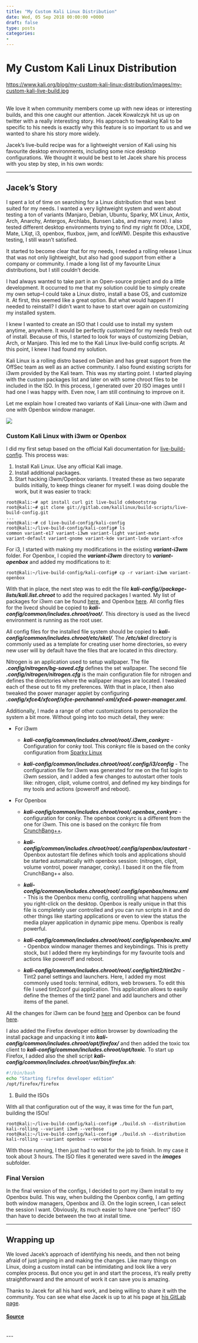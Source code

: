 ```yaml
---
title: "My Custom Kali Linux Distribution"
date: Wed, 05 Sep 2018 00:00:00 +0000
draft: false
type: posts
categories: 
- 
---
```

# My Custom Kali Linux Distribution
https://www.kali.org/blog/my-custom-kali-linux-distribution/images/my-custom-kali-live-build.jpg
<br/>

<br/>
We love it when community members come up with new ideas or interesting builds, and this one caught our attention. Jacek Kowalczyk hit us up on twitter with a really interesting story. His approach to tweaking Kali to be specific to his needs is exactly why this feature is so important to us and we wanted to share his story more widely.

Jacek’s live-build recipe was for a lightweight version of Kali using his favourite desktop environments, including some nice desktop configurations. We thought it would be best to let Jacek share his process with you step by step, in his own words:

* * *

Jacek’s Story
-------------

I spent a lot of time on searching for a Linux distribution that was best suited for my needs. I wanted a very lightweight system and went about testing a ton of variants (Manjaro, Debian, Ubuntu, Sparky, MX Linux, Antix, Arch, Anarchy, Antergos, Archlabs, Bunsen Labs, and many more). I also tested different desktop environments trying to find my right fit (Xfce, LXDE, Mate, LXqt, i3, openbox, fluxbox, jwm, and IceWM). Despite this exhaustive testing, I still wasn’t satisfied.

It started to become clear that for my needs, I needed a rolling release Linux that was not only lightweight, but also had good support from either a company or community. I made a long list of my favourite Linux distributions, but I still couldn’t decide.

I had always wanted to take part in an Open-source project and do a little development. It occurred to me that my solution could be to simply create my own setup–I could take a Linux distro, install a base OS, and customize it. At first, this seemed like a great option. But what would happen if I needed to reinstall? I didn’t want to have to start over again on customizing my installed system.

I knew I wanted to create an ISO that I could use to install my system anytime, anywhere. It would be perfectly customized for my needs fresh out of install. Because of this, I started to look for ways of customizing Debian, Arch, or Manjaro. This led me to the Kali Linux live-build config scripts. At this point, I knew I had found my solution.

Kali Linux is a rolling distro based on Debian and has great support from the OffSec team as well as an active community. I also found existing scripts for i3wm provided by the Kali team. This was my starting point. I started playing with the custom packages list and later on with some chroot files to be included in the ISO. In this process, I generated over 20 ISO images until I had one I was happy with. Even now, I am still continuing to improve on it.

Let me explain how I created two variants of Kali Linux–one with i3wm and one with Openbox window manager.

[![](https://www.kali.org/blog/my-custom-kali-linux-distribution/images/screenshots_2018-09-04-170842_scrot.png)](https://www.kali.org/blog/my-custom-kali-linux-distribution/images/screenshots_2018-09-04-170842_scrot.png)

### Custom Kali Linux with i3wm or Openbox

I did my first setup based on the official Kali documentation for [live-build-config](https://www.kali.org/docs/development/live-build-a-custom-kali-iso/). This process was:

1.  Install Kali Linux. Use any official Kali image.
2.  Install additional packages.
3.  Start hacking i3wm/Openbox variants. I treated these as two separate builds initially, to keep things cleaner for myself. I was doing double the work, but it was easier to track:

```console
root@kali:~# apt install curl git live-build cdebootstrap
root@kali:~# git clone git://gitlab.com/kalilinux/build-scripts/live-build-config.git
...
root@kali:~# cd live-build-config/kali-config
root@kali:~/live-build-config/kali-config# ls
common variant-e17 variant-i3wm variant-light variant-mate
variant-default variant-gnome variant-kde variant-lxde variant-xfce
```

For i3, I started with making my modifications in the existing **_variant-i3wm_** folder. For Openbox, I copied the **_variant-i3wm_** directory to **_variant-openbox_** and added my modifications to it:

```console
root@kali:~/live-build-config/kali-config# cp -r variant-i3wm variant-openbox
```

With that in place, the next step was to edit the file **_kali-config//package-lists/kali.list.chroot_** to add the required packages I wanted. My list of packages for i3wm can be found [here](https://gitlab.com/jacekkowalczyk82/my-debian/variant-i3wm/package-lists/kali.list.chroot), and Openbox [here](https://gitlab.com/jacekkowalczyk82/my-debian/package-lists/kali.list.chroot). All config files for the livecd should be copied to **_kali-config/common/includes.chroot/root/_**. This directory is used as the livecd environment is running as the root user.

All config files for the installed file system should be copied to **_kali-config/common/includes.chroot/etc/skel/_**. The **_/etc/skel_** directory is commonly used as a template for creating user home directories, so every new user will by default have the files that are located in this directory.

Nitrogen is an application used to setup wallpaper. The file **_.config/nitrogen/bg-saved.cfg_** defines the set wallpaper. The second file **_.config/nitrogen/nitrogen.cfg_** is the main configuration file for nitrogen and defines the directories where the wallpaper images are located. I tweaked each of these out to fit my preferences. With that in place, I then also tweaked the power manager applet by configuring **_.config/xfce4/xfconf/xfce-perchannel-xml/xfce4-power-manager.xml_**.

Additionally, I made a range of other customizations to personalize the system a bit more. Without going into too much detail, they were:

-   For i3wm
    
    -   **_kali-config/common/includes.chroot/root/.i3wm\_conkyrc_** - Configuration for conky tool. This conkyrc file is based on the conky configuration from [Sparky Linux](https://sparkylinux.org/)
        
    -   **_kali-config/common/includes.chroot/root/.config/i3/config_** - The configuration file for i3wm was generated for me on the fist login to i3wm session, and I added a few changes to autostart other tools like: nitrogen, clipit, volume control, and defined my key bindings for my tools and actions (poweroff and reboot).
        
-   For Openbox
    
    -   **_kali-config/common/includes.chroot/root/.openbox\_conkyrc_** - configuration for conky. The openbox conkyrc is a different from the one for i3wm. This one is based on the conkyrc file from [CrunchBang++](https://crunchbangplusplus.org/).
        
    -   **_kali-config/common/includes.chroot/root/.config/openbox/autostart_** - Openbox autostart file defines which tools and applications should be started automatically with openbox session: (nitrogen, clipit, volume vontrol, power manager, conky). I based it on the file from CrunchBang++ also.
        
    -   **_kali-config/common/includes.chroot/root/.config/openbox/menu.xml_** - This is the Openbox menu config, controlling what happens when you right-click on the desktop. Openbox is really unique in that this file is completely user controlled and you can run scripts in it and do other things like starting applications or even to view the status the media player application in dynamic pipe menu. Openbox is really powerful.
        
    -   **_kali-config/common/includes.chroot/root/.config/openbox/rc.xml_** - Openbox window manager themes and keybindings. This is pretty stock, but I added there my keybindings for my favourite tools and actions like poweroff and reboot.
        
    -   **_kali-config/common/includes.chroot/root/.config/tint2/tint2rc_** - Tint2 panel settings and launchers. Here, I added my most commonly used tools: terminal, editors, web browsers. To edit this file I used tint2conf gui application. This application allows to easily define the themes of the tint2 panel and add launchers and other items of the panel.
        

All the changes for i3wm can be found [here](https://gitlab.com/jacekkowalczyk82/my-debian/i3/etc/skel/) and Openbox can be found [here](https://gitlab.com/jacekkowalczyk82/my-debian/openbox/etc/skel/).

I also added the Firefox developer edition browser by downloading the install package and unpacking it into **_kali-config/common/includes.chroot/opt/firefox/_** and then added the toxic tox client to **_kali-config/common/includes.chroot/opt/toxic_**. To start up Firefox, I added also the shell script **_kali-config/common/includes.chroot/usr/bin/firefox.sh_**:

```bash
#!/bin/bash
echo "Starting firefox developer edition"
/opt/firefox/firefox
```

1.  Build the ISOs

With all that configuration out of the way, it was time for the fun part, building the ISOs!

```console
root@kali:~/live-build-config/kali-config# ./build.sh --distribution kali-rolling --variant i3wm --verbose
root@kali:~/live-build-config/kali-config# ./build.sh --distribution kali-rolling --variant openbox --verbose
```

With those running, I then just had to wait for the job to finish. In my case it took about 3 hours. The ISO files it generated were saved in the **_images_** subfolder.

### Final Version

In the final version of the configs, I decided to port my i3wm install to my Openbox build. This way, when building the Openbox config, I am getting both window managers, Openbox and i3. On the login screen, I can select the session I want. Obviously, its much easier to have one “perfect” ISO than have to decide between the two at install time.

* * *

Wrapping up
-----------

We loved Jacek’s approach of identifying his needs, and then not being afraid of just jumping in and making the changes. Like many things on Linux, doing a custom install can be intimidating and look like a very complex process. But once you get in and start the process, it’s really pretty straightforward and the amount of work it can save you is amazing.

Thanks to Jacek for all his hard work, and being willing to share it with the community. You can see what else Jacek is up to at his page at [his GitLab page](https://gitlab.com/jacekkowalczyk82).

#### [Source](https://www.kali.org/blog/my-custom-kali-linux-distribution/)

<br/>
---
